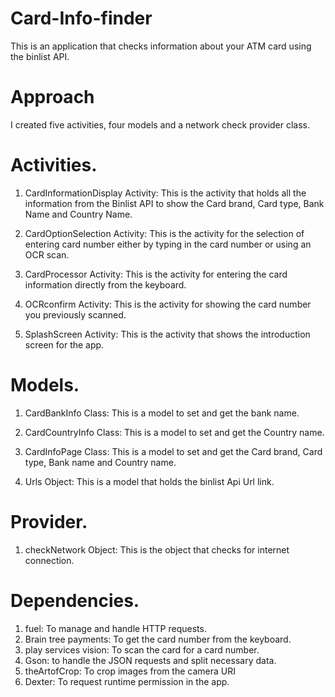 # Card-Info-finder
 This is an application that checks information about your ATM card using the binlist API.

# Approach
I created five activities, four models and a network check provider class.

# Activities.
1. CardInformationDisplay Activity:  This is the activity that holds all the information from the Binlist API to show the Card brand, Card type, Bank Name and Country Name.

2. CardOptionSelection Activity: This is the activity for the selection of entering card number either by typing in the card number or using an OCR scan.

3. CardProcessor Activity: This is the activity for entering the card information directly from the keyboard.

4. OCRconfirm Activity: This is the activity for showing the card number you previously scanned.

5. SplashScreen Activity: This is the activity that shows the introduction screen for the app.

# Models.
1. CardBankInfo Class: This is a model to set and get the bank name.

2. CardCountryInfo Class: This is a model to set and get the Country name.

3. CardInfoPage Class: This is a model to set and get the Card brand, Card type, Bank name and Country name.

4. Urls Object: This is a model that holds the binlist Api Url link.

# Provider.
1. checkNetwork Object: This is the object that checks for internet connection.


# Dependencies.
1. fuel: To manage and handle HTTP requests.
2. Brain tree payments: To get the card number from the keyboard.
3. play services vision: To scan the card for a card number.
4. Gson: to handle the JSON requests and split necessary data.
5. theArtofCrop: To crop images from the camera URI
6. Dexter: To request runtime permission in the app.

